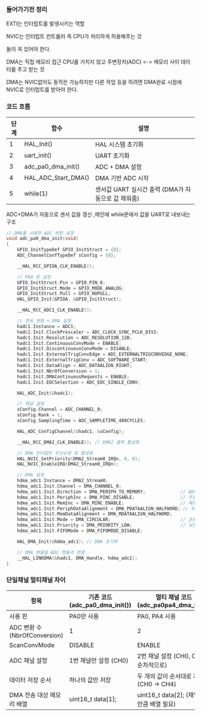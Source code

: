 ### 들어가기전 정리
EXTI는 인터럽트를 발생시키는 역할 

NVIC는 인터럽트 컨트롤러 즉 CPU가 처리하게 허용해주는 것 

둘이 꼭 있어야 한다. 

DMA는 직접 메모리 접근 CPU를 거치지 않고 주변장치(ADC) <-> 메모리 사이 데이터를 주고 받는 것 

DMA는 NVIC없어도 동작은 가능하지만 다른 작업 등을 하려면 DMA완료 시점에 NVIC로 인터럽트를 받아야 한다. 

### 코드 흐름 
단계 | 함수 | 설명
--|--|--
1 | HAL_Init() | HAL 시스템 초기화
2 | uart_init() | UART 초기화
3 | adc_pa0_dma_init() | ADC + DMA 설정
4 | HAL_ADC_Start_DMA() | DMA 기반 ADC 시작
5 | while(1) | 센서값 UART 실시간 출력 (DMA가 자동으로 값 채워줌)

ADC+DMA가 자동으로 센서 값을 갱신 ,메인에 while문에서 값을 UART로 내보내는 구조 


```c
// DMA를 사용한 ADC 변환 설정
void adc_pa0_dma_init(void)
{
    GPIO_InitTypeDef GPIO_InitStruct = {0};
    ADC_ChannelConfTypeDef sConfig = {0};

    __HAL_RCC_GPIOA_CLK_ENABLE();

    // PA0 핀 설정
    GPIO_InitStruct.Pin = GPIO_PIN_0;
    GPIO_InitStruct.Mode = GPIO_MODE_ANALOG;
    GPIO_InitStruct.Pull = GPIO_NOPULL;
    HAL_GPIO_Init(GPIOA, &GPIO_InitStruct);

    __HAL_RCC_ADC1_CLK_ENABLE();

    // 연속 변환 + DMA 설정
    hadc1.Instance = ADC1;
    hadc1.Init.ClockPrescaler = ADC_CLOCK_SYNC_PCLK_DIV2;
    hadc1.Init.Resolution = ADC_RESOLUTION_12B;
    hadc1.Init.ContinuousConvMode = ENABLE;
    hadc1.Init.DiscontinuousConvMode = DISABLE;
    hadc1.Init.ExternalTrigConvEdge = ADC_EXTERNALTRIGCONVEDGE_NONE;
    hadc1.Init.ExternalTrigConv = ADC_SOFTWARE_START;
    hadc1.Init.DataAlign = ADC_DATAALIGN_RIGHT;
    hadc1.Init.NbrOfConversion = 1;
    hadc1.Init.DMAContinuousRequests = ENABLE;
    hadc1.Init.EOCSelection = ADC_EOC_SINGLE_CONV;

    HAL_ADC_Init(&hadc1);

    // 채널 설정
    sConfig.Channel = ADC_CHANNEL_0;
    sConfig.Rank = 1;
    sConfig.SamplingTime = ADC_SAMPLETIME_480CYCLES;

    HAL_ADC_ConfigChannel(&hadc1, &sConfig);

    __HAL_RCC_DMA2_CLK_ENABLE(); // DMA2 클럭 활성화

    // DMA 인터럽트 우선순위 및 활성화
    HAL_NVIC_SetPriority(DMA2_Stream0_IRQn, 0, 0);
    HAL_NVIC_EnableIRQ(DMA2_Stream0_IRQn);

    // DMA 설정
    hdma_adc1.Instance = DMA2_Stream0;
    hdma_adc1.Init.Channel = DMA_CHANNEL_0;
    hdma_adc1.Init.Direction = DMA_PERIPH_TO_MEMORY;             // ADC → 메모리
    hdma_adc1.Init.PeriphInc = DMA_PINC_DISABLE;                 // 주변기기 주소 고정
    hdma_adc1.Init.MemInc = DMA_MINC_ENABLE;                     // 메모리 주소 증가
    hdma_adc1.Init.PeriphDataAlignment = DMA_PDATAALIGN_HALFWORD; // 16비트 정렬
    hdma_adc1.Init.MemDataAlignment = DMA_MDATAALIGN_HALFWORD;
    hdma_adc1.Init.Mode = DMA_CIRCULAR;                          // 순환 모드
    hdma_adc1.Init.Priority = DMA_PRIORITY_LOW;                  // 낮은 우선순위
    hdma_adc1.Init.FIFOMode = DMA_FIFOMODE_DISABLE;

    HAL_DMA_Init(&hdma_adc1); // DMA 초기화

    // DMA 핸들을 ADC 핸들과 연결
    __HAL_LINKDMA(&hadc1, DMA_Handle, hdma_adc1);
}
```
### 단일채널 멀티채널 차이
항목 | 기존 코드 (adc_pa0_dma_init()) | 멀티 채널 코드 (adc_pa0pa4_dma_init())
--|--|--
사용 핀 | PA0만 사용 | PA0, PA4 사용
ADC 변환 수 (NbrOfConversion) | 1 | 2
ScanConvMode | DISABLE | ENABLE
ADC 채널 설정 | 1번 채널만 설정 (CH0) | 2번 채널 설정 (CH0, CH4 순차적으로)
데이터 저장 순서 | 하나의 값만 저장 | 두 개의 값이 순서대로 저장 (CH0 → CH4)
DMA 전송 대상 메모리 배열 | uint16_t data[1]; | uint16_t data[2]; (채널 수만큼 배열 필요)
